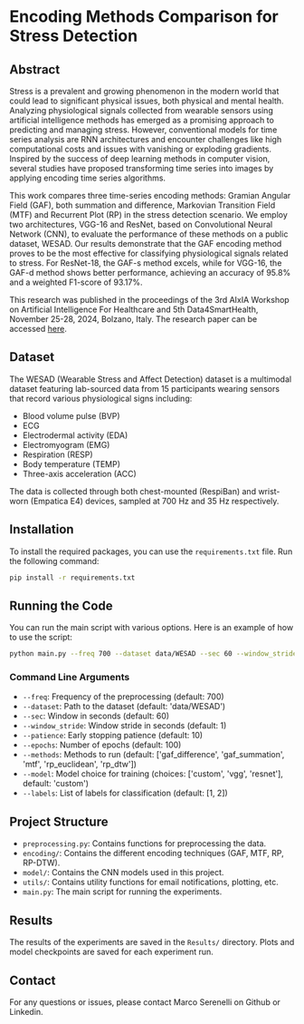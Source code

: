 # Encoding Methods Comparison for Stress Detection

## Abstract

Stress is a prevalent and growing phenomenon in the modern world that could lead to significant physical issues, both
physical and mental health. Analyzing physiological signals collected from wearable sensors using artificial
intelligence methods has emerged as a promising approach to predicting and managing stress. However, conventional models
for time series analysis are RNN architectures and encounter challenges like high computational costs and issues with
vanishing or exploding gradients. Inspired by the success of deep learning methods in computer vision, several studies
have proposed transforming time series into images by applying encoding time series algorithms.

This work compares three time-series encoding methods: Gramian Angular Field (GAF), both summation and difference,
Markovian Transition Field (MTF) and Recurrent Plot (RP) in the stress detection scenario. We employ two architectures,
VGG-16 and ResNet, based on Convolutional Neural Network (CNN), to evaluate the performance of these methods on a public
dataset, WESAD. Our results demonstrate that the GAF encoding method proves to be the most effective for classifying
physiological signals related to stress. For ResNet-18, the GAF-s method excels, while for VGG-16, the GAF-d method
shows better performance, achieving an accuracy of 95.8% and a weighted F1-score of 93.17%.

This research was published in the proceedings of the 3rd AIxIA Workshop on Artificial Intelligence For Healthcare and
5th Data4SmartHealth, November 25-28, 2024, Bolzano, Italy.
The research paper can be accessed [here](https://ceur-ws.org/Vol-3880/paper27.pdf).

## Dataset

The WESAD (Wearable Stress and Affect Detection) dataset is a multimodal dataset featuring lab-sourced data from 15
participants wearing sensors that record various physiological signs including:

- Blood volume pulse (BVP)
- ECG
- Electrodermal activity (EDA)
- Electromyogram (EMG)
- Respiration (RESP)
- Body temperature (TEMP)
- Three-axis acceleration (ACC)

The data is collected through both chest-mounted (RespiBan) and wrist-worn (Empatica E4) devices, sampled at 700 Hz and
35 Hz respectively.

## Installation

To install the required packages, you can use the `requirements.txt` file. Run the following command:

```bash
pip install -r requirements.txt
```

## Running the Code

You can run the main script with various options. Here is an example of how to use the script:

```bash
python main.py --freq 700 --dataset data/WESAD --sec 60 --window_stride 1 --patience 10 --epochs 100 --methods gaf_difference gaf_summation mtf rp_euclidean rp_dtw --model custom --labels 1 2
```

### Command Line Arguments

- `--freq`: Frequency of the preprocessing (default: 700)
- `--dataset`: Path to the dataset (default: 'data/WESAD')
- `--sec`: Window in seconds (default: 60)
- `--window_stride`: Window stride in seconds (default: 1)
- `--patience`: Early stopping patience (default: 10)
- `--epochs`: Number of epochs (default: 100)
- `--methods`: Methods to run (default: ['gaf_difference', 'gaf_summation', 'mtf', 'rp_euclidean', 'rp_dtw'])
- `--model`: Model choice for training (choices: ['custom', 'vgg', 'resnet'], default: 'custom')
- `--labels`: List of labels for classification (default: [1, 2])

## Project Structure

- `preprocessing.py`: Contains functions for preprocessing the data.
- `encoding/`: Contains the different encoding techniques (GAF, MTF, RP, RP-DTW).
- `model/`: Contains the CNN models used in this project.
- `utils/`: Contains utility functions for email notifications, plotting, etc.
- `main.py`: The main script for running the experiments.

## Results

The results of the experiments are saved in the `Results/` directory. Plots and model checkpoints are saved for each
experiment run.

## Contact

For any questions or issues, please contact Marco Serenelli on Github or Linkedin.
